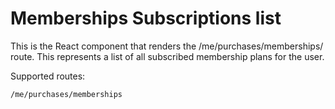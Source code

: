 Memberships Subscriptions list
======

This is the React component that renders the /me/purchases/memberships/ route.
This represents a list of all subscribed membership plans for the user.

Supported routes:

```
/me/purchases/memberships
```
